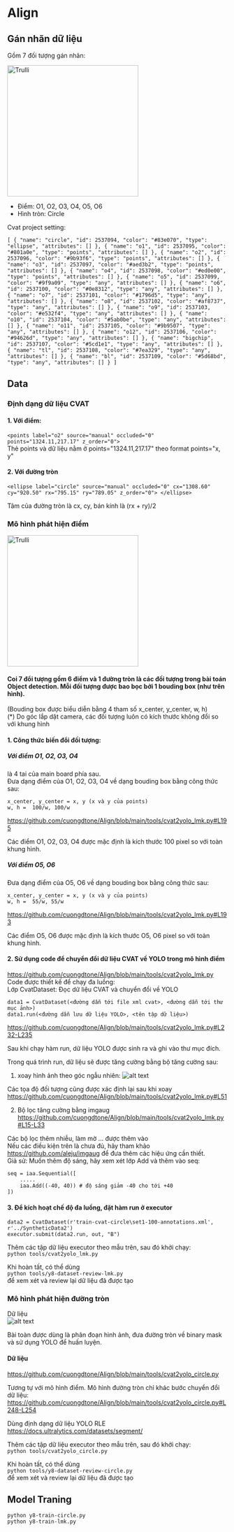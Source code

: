 # Align

## Gán nhãn dữ liệu  

Gồm 7 đối tượng gán nhãn:  

<img  src="images/image.png" alt="Trulli" style="width:300px;">   

- Điểm: O1, O2, O3, O4, O5, O6  
- Hình tròn: Circle

Cvat project setting: 


`
[
  {
    "name": "circle",
    "id": 2537094,
    "color": "#83e070",
    "type": "ellipse",
    "attributes": []
  },
  {
    "name": "o1",
    "id": 2537095,
    "color": "#801a0e",
    "type": "points",
    "attributes": []
  },
  {
    "name": "o2",
    "id": 2537096,
    "color": "#9b93f6",
    "type": "points",
    "attributes": []
  },
  {
    "name": "o3",
    "id": 2537097,
    "color": "#aed3b2",
    "type": "points",
    "attributes": []
  },
  {
    "name": "o4",
    "id": 2537098,
    "color": "#ed0e00",
    "type": "points",
    "attributes": []
  },
  {
    "name": "o5",
    "id": 2537099,
    "color": "#9f9a09",
    "type": "any",
    "attributes": []
  },
  {
    "name": "o6",
    "id": 2537100,
    "color": "#0e8312",
    "type": "any",
    "attributes": []
  },
  {
    "name": "o7",
    "id": 2537101,
    "color": "#1796d5",
    "type": "any",
    "attributes": []
  },
  {
    "name": "o8",
    "id": 2537102,
    "color": "#af8737",
    "type": "any",
    "attributes": []
  },
  {
    "name": "o9",
    "id": 2537103,
    "color": "#e532f4",
    "type": "any",
    "attributes": []
  },
  {
    "name": "o10",
    "id": 2537104,
    "color": "#5ab0be",
    "type": "any",
    "attributes": []
  },
  {
    "name": "o11",
    "id": 2537105,
    "color": "#9b9507",
    "type": "any",
    "attributes": []
  },
  {
    "name": "o12",
    "id": 2537106,
    "color": "#94626d",
    "type": "any",
    "attributes": []
  },
  {
    "name": "bigchip",
    "id": 2537107,
    "color": "#5cd1e1",
    "type": "any",
    "attributes": []
  },
  {
    "name": "tl",
    "id": 2537108,
    "color": "#7ea329",
    "type": "any",
    "attributes": []
  },
  {
    "name": "bl",
    "id": 2537109,
    "color": "#5d68bd",
    "type": "any",
    "attributes": []
  }
]
`

## Data  
### Định dạng dữ liệu CVAT

#### 1. Với điểm:   
`<points label="o2" source="manual" occluded="0" points="1324.11,217.17" z_order="0">  
`  
Thẻ points và dữ liệu nằm ở points="1324.11,217.17" theo format points="x, y"
#### 2. Với đường tròn  
`<ellipse label="circle" source="manual" occluded="0" cx="1308.60" cy="920.50" rx="795.15" ry="789.05" z_order="0">
    </ellipse>`

Tâm của đường tròn là cx, cy, bán kính là (rx + ry)/2

### Mô hình phát hiện điểm
<img  src="images/lmk.png" alt="Trulli" style="width:300px;">   

#### Coi 7 đổi tượng gồm 6 điểm và 1 đường tròn là các đối tượng trong bài toán Object detection. Mỗi đối tượng được bao bọc bởi 1 bouding box (như trên hình).  
(Bouding box được biểu diễn bằng 4 tham số x_center, y_center, w, h)  
(*) Do góc lắp dặt camera, các đối tượng luôn có kích thước không đổi so với khung hình

#### 1. Công thức biến đổi đối tượng:   
##### Với điểm  O1, O2, O3, O4  
là 4 tai của main board phía sau.  
Đưa dạng điểm của O1, O2, O3, O4 về dạng bouding box bằng công thức sau:  

```
x_center, y_center = x, y (x và y của points)  
w, h =  100/w, 100/w
```
https://github.com/cuongdtone/Align/blob/main/tools/cvat2yolo_lmk.py#L195

Các điểm O1, O2, O3, O4 được mặc định là kích thước 100 pixel so với toàn khung hình.

##### Với điểm  O5, O6  
Đưa dạng điểm của O5, O6  về dạng bouding box bằng công thức sau:  

```
x_center, y_center = x, y (x và y của points)  
w, h =  55/w, 55/w
```
https://github.com/cuongdtone/Align/blob/main/tools/cvat2yolo_lmk.py#L193

Các điểm O5, O6 được mặc định là kích thước O5, O6   pixel so với toàn khung hình.

#### 2. Sử dụng code để chuyển đổi dữ liệu CVAT về YOLO trong mô hình điểm
https://github.com/cuongdtone/Align/blob/main/tools/cvat2yolo_lmk.py  
Code được thiết kế để chạy đa luồng:   
Lớp CvatDataset: Đọc dữ liệu CVAT và chuyển đổi về YOLO  
```
data1 = CvatDataset(<đường dẫn tới file xml cvat>, <đường dẫn tới thư mục ảnh>)
data1.run(<đường dẫn lưu dữ liệu YOLO>, <tên tập dữ liệu>)
```
https://github.com/cuongdtone/Align/blob/main/tools/cvat2yolo_lmk.py#L232-L235

Sau khi chạy hàm run, dữ liệu YOLO được sinh ra và ghi vào thư mục đích.

Trong quá trình run, dữ liệu sẽ được tăng cường bằng bộ tăng cường sau: 
1. xoay hình ảnh theo góc ngẫu nhiên:
![alt text](images/rotate.png)

Các tọa độ đối tượng cũng được xác định lại sau khi xoay
https://github.com/cuongdtone/Align/blob/main/tools/cvat2yolo_lmk.py#L51

2. Bộ lọc tăng cường bằng imgaug
https://github.com/cuongdtone/Align/blob/main/tools/cvat2yolo_lmk.py#L15-L33

Các bộ lọc thêm nhiễu, làm mờ ... được thêm vào  
Nếu các điều kiện trên là chưa đủ, hãy tham khảo https://github.com/aleju/imgaug để đưa thêm các hiệu ứng cần thiết.   
Giả sử: Muốn thêm độ sáng, hãy xem xét lớp Add và thêm vào seq:  
```
seq = iaa.Sequential([
    .....
    iaa.Add((-40, 40)) # độ sáng giảm -40 cho tới +40
])
```
#### 3. Để kích hoạt chế độ đa luồng, đặt hàm run ở executor

```
data2 = CvatDataset(r'train-cvat-circle\set1-100-annotations.xml', r'../SyntheticData2')
executor.submit(data2.run, out, "B")
```

Thêm các tập dữ liệu executor theo mẫu trên, sau đó khởi chạy:  
```python tools/cvat2yolo_lmk.py```

Khi hoàn tất, có thể dùng  
```python tools/y8-dataset-review-lmk.py```   
để xem xét và review lại dữ liệu đã được tạo


### Mô hình phát hiện đường tròn

Dữ liệu  
![alt text](image-1.png)

Bài toàn được dùng là phân đoạn hình ảnh, đưa đường tròn về binary mask và sử dụng YOLO để huấn luyện.   
#### Dữ liệu  
https://github.com/cuongdtone/Align/blob/main/tools/cvat2yolo_circle.py

Tương tự với mô hình điểm. Mô hình đường tròn chỉ khác bước chuyển đổi dữ liệu: 
https://github.com/cuongdtone/Align/blob/main/tools/cvat2yolo_circle.py#L248-L254

Dùng định dạng dữ liệu YOLO RLE  
https://docs.ultralytics.com/datasets/segment/

Thêm các tập dữ liệu executor theo mẫu trên, sau đó khởi chạy:  
```python tools/cvat2yolo_circle.py```

Khi hoàn tất, có thể dùng  
```python tools/y8-dataset-review-circle.py```   
để xem xét và review lại dữ liệu đã được tạo

## Model Traning

```python y8-train-circle.py```  
```python y8-train-lmk.py```  